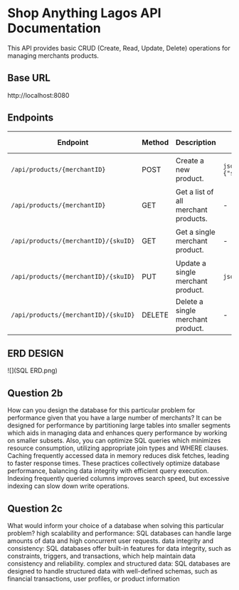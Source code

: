 # Shop Anything Lagos API Documentation

This API provides basic CRUD (Create, Read, Update, Delete) operations for managing merchants products.

## Base URL
http://localhost:8080


## Endpoints

| Endpoint          | Method | Description                        | Request Body                                 | Success Response                              | Error Response                  |
|-------------------|--------|------------------------------------|----------------------------------------------|-----------------------------------------------|---------------------------------|
| `/api/products/{merchantID}`          | POST   | Create a new product.            | ```json {"sku":"sku1","name":"name1","description":"description1","price":20.54} ```  | **201 Created** <br> ```json {"sku":"sku1","name":"name1","description":"description1","price":20.54,"created_at":"2024-02-20T23:51:20.964278+01:00","updated_at":"2024-02-20T23:51:20.964279+01:00"} ``` | **400 Bad Request**            |
| `/api/products/{merchantID}`          | GET    | Get a list of all merchant products.     | -                                            | **200 OK** <br> ```json [ { "id": "Ml1f5yF74FW66jKC", "merchant_id": "1", "sku": "sku1", "name": "name1", "description": "description1", "price": 20.54, "created_at": "2024-02-20T23:51:20.964278+01:00", "updated_at": "2024-02-20T23:51:20.964279+01:00" } ] ``` | -                               |
| `/api/products/{merchantID}/{skuID}`     | GET    | Get a single merchant product.        | -                                            | **200 OK** <br> ```json { "id": "Ml1f5yF74FW66jKC", "merchant_id": "1", "sku": "sku1", "name": "name1", "description": "description1", "price": 20.54, "created_at": "2024-02-20T23:51:20.964278+01:00", "updated_at": "2024-02-20T23:51:20.964279+01:00" } ``` | **404 Not Found**              |
| `/api/products/{merchantID}/{skuID}`     | PUT    | Update a single merchant product.     | ```json {"name":"name2","description":"description2","price":50} ```  | **200 OK** <br> ```json {"sku":"sku1","name":"name1","description":"description1","price":20.54,"created_at":"2024-02-20T23:51:20.964278+01:00","updated_at":"2024-02-20T23:51:20.964279+01:00"} ``` | **400 Bad Request** <br> **404 Not Found** |
| `/api/products/{merchantID}/{skuID}`     | DELETE | Delete a single merchant product.     | -                                            | **204 No Content**                            | **404 Not Found**              |

## ERD DESIGN
![](SQL ERD.png)

## Question 2b
How can you design the database for this particular problem for performance given that you have a large number of merchants?
It can be designed for performance by partitioning large tables into smaller segments which aids in managing data and enhances query performance by working on smaller subsets. 
Also, you can optimize SQL queries which minimizes resource consumption, utilizing appropriate join types and WHERE clauses. 
Caching frequently accessed data in memory reduces disk fetches, leading to faster response times. 
These practices collectively optimize database performance, balancing data integrity with efficient query execution.
Indexing frequently queried columns improves search speed, but excessive indexing can slow down write operations. 

## Question 2c
What would inform your choice of a database when solving this particular problem?
high scalability and performance: SQL databases can handle large amounts of data and high concurrent user requests.
data integrity and consistency: SQL databases offer built-in features for data integrity, such as constraints, triggers, and transactions, which help maintain data consistency and reliability.
complex and structured data:  SQL databases are designed to handle structured data with well-defined schemas, such as financial transactions, user profiles, or product information



